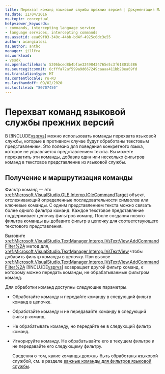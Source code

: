 ```yaml
---
title: Перехват команд языковой службы прежних версий | Документация Майкрософт
ms.date: 11/04/2016
ms.topic: conceptual
helpviewer_keywords:
- commands, intercepting language service
- language services, intercepting commands
ms.assetid: eea69f03-349c-44bb-bd4f-4925c0dc3e55
author: acangialosi
ms.author: anthc
manager: jillfra
ms.workload:
- vssdk
ms.openlocfilehash: 5206bced8b4bfae32498434765e5c3f61801b386
ms.sourcegitcommit: 6cfffa72af599a9d667249caaaa411bb28ea69fd
ms.translationtype: MT
ms.contentlocale: ru-RU
ms.lasthandoff: 09/02/2020
ms.locfileid: "80707450"
---
```

# <a name="intercepting-legacy-language-service-commands"></a>Перехват команд языковой службы прежних версий
В [!INCLUDE[vsprvs](../../code-quality/includes/vsprvs_md.md)] можно использовать команды перехвата языковой службы, которые в противном случае будут обработаны текстовым представлением. Это полезно для поведения конкретного языка, которое не управляется представлением текста. Вы можете перехватить эти команды, добавив один или несколько фильтров команд в текстовое представление из языковой службы.

## <a name="getting-and-routing-the-command"></a>Получение и маршрутизация команды
 Фильтр команд — это <xref:Microsoft.VisualStudio.OLE.Interop.IOleCommandTarget> объект, отслеживающий определенные последовательности символов или ключевые команды. С одним представлением текста можно связать более одного фильтра команд. Каждое текстовое представление поддерживает цепочку фильтров команд. После создания нового фильтра команды вы добавите фильтр в цепочку для соответствующего текстового представления.

 Вызовите <xref:Microsoft.VisualStudio.TextManager.Interop.IVsTextView.AddCommandFilter%2A> метод для, <xref:Microsoft.VisualStudio.TextManager.Interop.IVsTextView> чтобы добавить фильтр команды в цепочку. При вызове <xref:Microsoft.VisualStudio.TextManager.Interop.IVsTextView.AddCommandFilter%2A> [!INCLUDE[vsprvs](../../code-quality/includes/vsprvs_md.md)] возвращает другой фильтр команд, к которому можно передать команды, не обрабатываемые фильтром команд.

 Для обработки команд доступны следующие параметры.

- Обработайте команду и передайте команду в следующий фильтр команд в цепочке.

- Обработайте команду и не передавайте команду в следующий фильтр команд.

- Не обрабатывать команду, но передайте ее в следующий фильтр команд.

- Игнорируйте команду. Не обрабатывайте его в текущем фильтре и не передавайте его следующему фильтру.

  Сведения о том, какие команды должны быть обработаны языковой службой, см. в разделе [важные команды для фильтров языковой службы](../../extensibility/internals/important-commands-for-language-service-filters.md).
